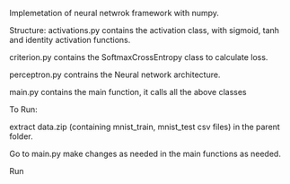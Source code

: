 Implemetation of neural netwrok framework with numpy.


Structure: 
activations.py contains the activation class, with sigmoid, tanh and identity activation functions.

criterion.py contains the SoftmaxCrossEntropy class to calculate loss.

perceptron.py contrains the Neural network architecture.

main.py contains the main function, it calls all the above classes

To Run:

extract data.zip (containing mnist_train, mnist_test csv files) in the parent folder.

Go to main.py make changes as needed in the main functions as needed.

Run
